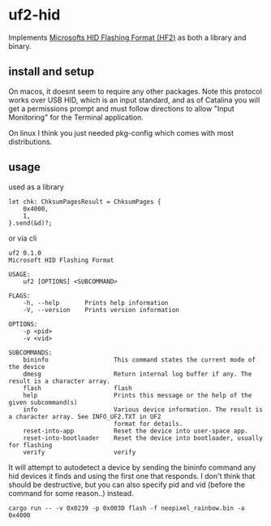 # uf2-hid
Implements [Microsofts HID Flashing Format (HF2)](https://github.com/microsoft/uf2/blob/86e101e3a282553756161fe12206c7a609975e70/hf2.md) as both a library and binary.

## install and setup
On macos, it doesnt seem to require any other packages. Note this protocol works over USB HID, which is an input standard, and as of Catalina you will get a permissions prompt and must follow directions to allow "Input Monitoring" for the Terminal application.

On linux I think you just needed pkg-config which comes with most distributions.

## usage
used as a library
```
let chk: ChksumPagesResult = ChksumPages {
    0x4000,
    1,
}.send(&d)?;

```
or via cli
```
uf2 0.1.0
Microsoft HID Flashing Format

USAGE:
    uf2 [OPTIONS] <SUBCOMMAND>

FLAGS:
    -h, --help       Prints help information
    -V, --version    Prints version information

OPTIONS:
    -p <pid>        
    -v <vid>        

SUBCOMMANDS:
    bininfo                  This command states the current mode of the device
    dmesg                    Return internal log buffer if any. The result is a character array.
    flash                    flash
    help                     Prints this message or the help of the given subcommand(s)
    info                     Various device information. The result is a character array. See INFO_UF2.TXT in UF2
                             format for details.
    reset-into-app           Reset the device into user-space app.
    reset-into-bootloader    Reset the device into bootloader, usually for flashing
    verify                   verify
```
It will attempt to autodetect a device by sending the bininfo command any hid devices it finds and using the first one that responds. I don't think that should be destructive, but you can also specify pid and vid (before the command for some reason..) instead.

```
cargo run -- -v 0x0239 -p 0x003D flash -f neopixel_rainbow.bin -a 0x4000
```